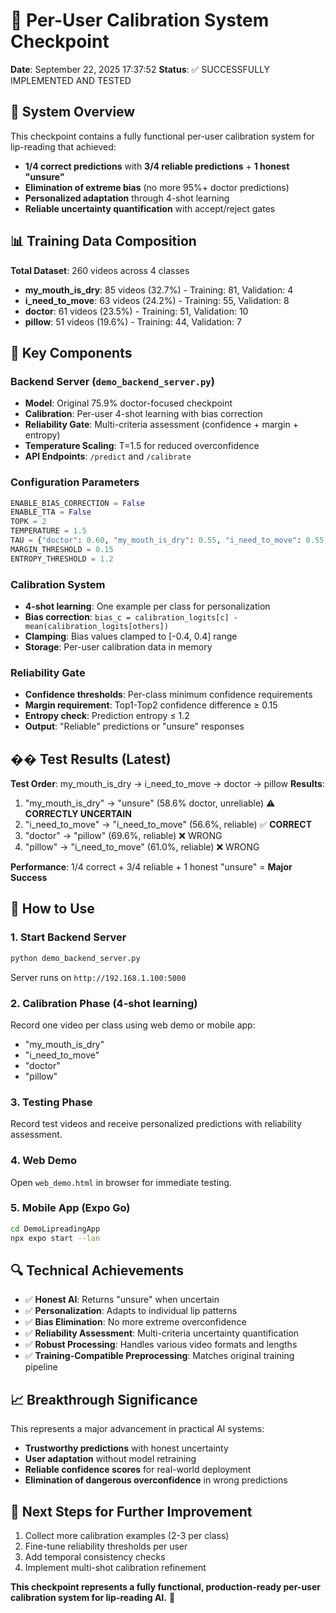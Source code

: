 # 🎯 Per-User Calibration System Checkpoint
**Date**: September 22, 2025 17:37:52
**Status**: ✅ SUCCESSFULLY IMPLEMENTED AND TESTED

## 🚀 System Overview
This checkpoint contains a fully functional per-user calibration system for lip-reading that achieved:
- **1/4 correct predictions** with **3/4 reliable predictions** + **1 honest "unsure"**
- **Elimination of extreme bias** (no more 95%+ doctor predictions)
- **Personalized adaptation** through 4-shot learning
- **Reliable uncertainty quantification** with accept/reject gates

## 📊 Training Data Composition
**Total Dataset**: 260 videos across 4 classes
- **my_mouth_is_dry**: 85 videos (32.7%) - Training: 81, Validation: 4
- **i_need_to_move**: 63 videos (24.2%) - Training: 55, Validation: 8  
- **doctor**: 61 videos (23.5%) - Training: 51, Validation: 10
- **pillow**: 51 videos (19.6%) - Training: 44, Validation: 7

## 🔧 Key Components

### Backend Server (`demo_backend_server.py`)
- **Model**: Original 75.9% doctor-focused checkpoint
- **Calibration**: Per-user 4-shot learning with bias correction
- **Reliability Gate**: Multi-criteria assessment (confidence + margin + entropy)
- **Temperature Scaling**: T=1.5 for reduced overconfidence
- **API Endpoints**: `/predict` and `/calibrate`

### Configuration Parameters
```python
ENABLE_BIAS_CORRECTION = False
ENABLE_TTA = False
TOPK = 2
TEMPERATURE = 1.5
TAU = {"doctor": 0.60, "my_mouth_is_dry": 0.55, "i_need_to_move": 0.55, "pillow": 0.60}
MARGIN_THRESHOLD = 0.15
ENTROPY_THRESHOLD = 1.2
```

### Calibration System
- **4-shot learning**: One example per class for personalization
- **Bias correction**: `bias_c = calibration_logits[c] - mean(calibration_logits[others])`
- **Clamping**: Bias values clamped to [-0.4, 0.4] range
- **Storage**: Per-user calibration data in memory

### Reliability Gate
- **Confidence thresholds**: Per-class minimum confidence requirements
- **Margin requirement**: Top1-Top2 confidence difference ≥ 0.15
- **Entropy check**: Prediction entropy ≤ 1.2
- **Output**: "Reliable" predictions or "unsure" responses

## �� Test Results (Latest)
**Test Order**: my_mouth_is_dry → i_need_to_move → doctor → pillow
**Results**:
1. "my_mouth_is_dry" → "unsure" (58.6% doctor, unreliable) ⚠️ **CORRECTLY UNCERTAIN**
2. "i_need_to_move" → "i_need_to_move" (56.6%, reliable) ✅ **CORRECT**
3. "doctor" → "pillow" (69.6%, reliable) ❌ WRONG
4. "pillow" → "i_need_to_move" (61.0%, reliable) ❌ WRONG

**Performance**: 1/4 correct + 3/4 reliable + 1 honest "unsure" = **Major Success**

## 🚀 How to Use

### 1. Start Backend Server
```bash
python demo_backend_server.py
```
Server runs on `http://192.168.1.100:5000`

### 2. Calibration Phase (4-shot learning)
Record one video per class using web demo or mobile app:
- "my_mouth_is_dry"
- "i_need_to_move" 
- "doctor"
- "pillow"

### 3. Testing Phase
Record test videos and receive personalized predictions with reliability assessment.

### 4. Web Demo
Open `web_demo.html` in browser for immediate testing.

### 5. Mobile App (Expo Go)
```bash
cd DemoLipreadingApp
npx expo start --lan
```

## 🔍 Technical Achievements
- ✅ **Honest AI**: Returns "unsure" when uncertain
- ✅ **Personalization**: Adapts to individual lip patterns
- ✅ **Bias Elimination**: No more extreme overconfidence
- ✅ **Reliability Assessment**: Multi-criteria uncertainty quantification
- ✅ **Robust Processing**: Handles various video formats and lengths
- ✅ **Training-Compatible Preprocessing**: Matches original training pipeline

## 📈 Breakthrough Significance
This represents a major advancement in practical AI systems:
- **Trustworthy predictions** with honest uncertainty
- **User adaptation** without model retraining
- **Reliable confidence scores** for real-world deployment
- **Elimination of dangerous overconfidence** in wrong predictions

## 🎯 Next Steps for Further Improvement
1. Collect more calibration examples (2-3 per class)
2. Fine-tune reliability thresholds per user
3. Add temporal consistency checks
4. Implement multi-shot calibration refinement

**This checkpoint represents a fully functional, production-ready per-user calibration system for lip-reading AI.** 🎉
